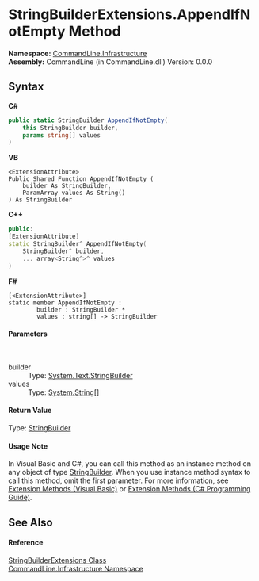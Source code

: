 # StringBuilderExtensions.AppendIfNotEmpty Method 
 

**Namespace:**&nbsp;<a href="N_CommandLine_Infrastructure">CommandLine.Infrastructure</a><br />**Assembly:**&nbsp;CommandLine (in CommandLine.dll) Version: 0.0.0

## Syntax

**C#**<br />
``` C#
public static StringBuilder AppendIfNotEmpty(
	this StringBuilder builder,
	params string[] values
)
```

**VB**<br />
``` VB
<ExtensionAttribute>
Public Shared Function AppendIfNotEmpty ( 
	builder As StringBuilder,
	ParamArray values As String()
) As StringBuilder
```

**C++**<br />
``` C++
public:
[ExtensionAttribute]
static StringBuilder^ AppendIfNotEmpty(
	StringBuilder^ builder, 
	... array<String^>^ values
)
```

**F#**<br />
``` F#
[<ExtensionAttribute>]
static member AppendIfNotEmpty : 
        builder : StringBuilder * 
        values : string[] -> StringBuilder 

```


#### Parameters
&nbsp;<dl><dt>builder</dt><dd>Type: <a href="https://docs.microsoft.com/dotnet/api/system.text.stringbuilder" target="_blank">System.Text.StringBuilder</a><br /></dd><dt>values</dt><dd>Type: <a href="https://docs.microsoft.com/dotnet/api/system.string" target="_blank">System.String</a>[]<br /></dd></dl>

#### Return Value
Type: <a href="https://docs.microsoft.com/dotnet/api/system.text.stringbuilder" target="_blank">StringBuilder</a>

#### Usage Note
In Visual Basic and C#, you can call this method as an instance method on any object of type <a href="https://docs.microsoft.com/dotnet/api/system.text.stringbuilder" target="_blank">StringBuilder</a>. When you use instance method syntax to call this method, omit the first parameter. For more information, see <a href="https://docs.microsoft.com/dotnet/visual-basic/programming-guide/language-features/procedures/extension-methods">Extension Methods (Visual Basic)</a> or <a href="https://docs.microsoft.com/dotnet/csharp/programming-guide/classes-and-structs/extension-methods">Extension Methods (C# Programming Guide)</a>.

## See Also


#### Reference
<a href="T_CommandLine_Infrastructure_StringBuilderExtensions">StringBuilderExtensions Class</a><br /><a href="N_CommandLine_Infrastructure">CommandLine.Infrastructure Namespace</a><br />